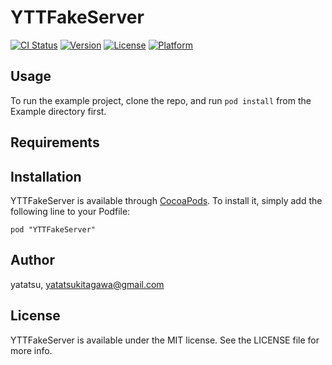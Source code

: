 # YTTFakeServer

[![CI Status](http://img.shields.io/travis/yatatsu/YTTFakeServer.svg?style=flat)](https://travis-ci.org/yatatsu/YTTFakeServer)
[![Version](https://img.shields.io/cocoapods/v/YTTFakeServer.svg?style=flat)](http://cocoadocs.org/docsets/YTTFakeServer)
[![License](https://img.shields.io/cocoapods/l/YTTFakeServer.svg?style=flat)](http://cocoadocs.org/docsets/YTTFakeServer)
[![Platform](https://img.shields.io/cocoapods/p/YTTFakeServer.svg?style=flat)](http://cocoadocs.org/docsets/YTTFakeServer)

## Usage

To run the example project, clone the repo, and run `pod install` from the Example directory first.

## Requirements

## Installation

YTTFakeServer is available through [CocoaPods](http://cocoapods.org). To install
it, simply add the following line to your Podfile:

    pod "YTTFakeServer"

## Author

yatatsu, yatatsukitagawa@gmail.com

## License

YTTFakeServer is available under the MIT license. See the LICENSE file for more info.

